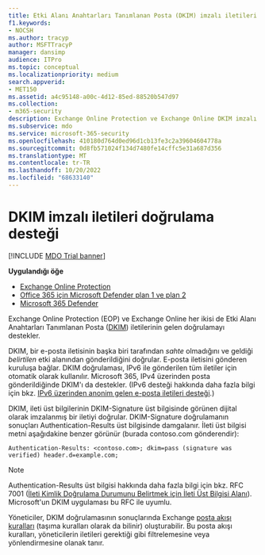 ```yaml
---
title: Etki Alanı Anahtarları Tanımlanan Posta (DKIM) imzalı iletileri doğrulama desteği
f1.keywords:
- NOCSH
ms.author: tracyp
author: MSFTTracyP
manager: dansimp
audience: ITPro
ms.topic: conceptual
ms.localizationpriority: medium
search.appverid:
- MET150
ms.assetid: a4c95148-a00c-4d12-85ed-88520b547d97
ms.collection:
- m365-security
description: Exchange Online Protection ve Exchange Online DKIM imzalı iletileri doğrulama hakkında bilgi edinin
ms.subservice: mdo
ms.service: microsoft-365-security
ms.openlocfilehash: 410180d764d0ed96d1cb13fe3c2a39604604778a
ms.sourcegitcommit: 0d8fb571024f134d7480fe14cffc5e31a687d356
ms.translationtype: MT
ms.contentlocale: tr-TR
ms.lasthandoff: 10/20/2022
ms.locfileid: "68633140"
---
```

# <a name="support-for-validation-of-dkim-signed-messages"></a>DKIM imzalı iletileri doğrulama desteği

[!INCLUDE [MDO Trial banner](../includes/mdo-trial-banner.md)]

**Uygulandığı öğe**
- [Exchange Online Protection](exchange-online-protection-overview.md)
- [Office 365 için Microsoft Defender plan 1 ve plan 2](defender-for-office-365.md)
- [Microsoft 365 Defender](../defender/microsoft-365-defender.md)

Exchange Online Protection (EOP) ve Exchange Online her ikisi de Etki Alanı Anahtarları Tanımlanan Posta ([DKIM](https://www.rfc-editor.org/rfc/rfc6376.txt)) iletilerinin gelen doğrulamayı destekler.

DKIM, bir e-posta iletisinin başka biri tarafından *sahte* olmadığını ve geldiği *belirtilen* etki alanından gönderildiğini doğrular. E-posta iletisini gönderen kuruluşa bağlar. DKIM doğrulaması, IPv6 ile gönderilen tüm iletiler için otomatik olarak kullanılır. Microsoft 365, IPv4 üzerinden posta gönderildiğinde DKIM'ı da destekler. (IPv6 desteği hakkında daha fazla bilgi için bkz. [IPv6 üzerinden anonim gelen e-posta iletileri desteği](support-for-anonymous-inbound-email-messages-over-ipv6.md).)

DKIM, ileti üst bilgilerinin DKIM-Signature üst bilgisinde görünen dijital olarak imzalanmış bir iletiyi doğrular. DKIM-Signature doğrulamanın sonuçları Authentication-Results üst bilgisinde damgalanır. İleti üst bilgisi metni aşağıdakine benzer görünür (burada contoso.com gönderendir):

 `Authentication-Results: <contoso.com>; dkim=pass (signature was verified) header.d=example.com;`

> [!NOTE]
> Authentication-Results üst bilgisi hakkında daha fazla bilgi için bkz. RFC 7001 ([İleti Kimlik Doğrulama Durumunu Belirtmek için İleti Üst Bilgisi Alanı](https://www.rfc-editor.org/rfc/rfc7001.txt)). Microsoft'un DKIM uygulaması bu RFC ile uyumlu.

Yöneticiler, DKIM doğrulamasının sonuçlarında Exchange [posta akışı kuralları](/exchange/security-and-compliance/mail-flow-rules/mail-flow-rules) (taşıma kuralları olarak da bilinir) oluşturabilir. Bu posta akışı kuralları, yöneticilerin iletileri gerektiği gibi filtrelemesine veya yönlendirmesine olanak tanır.

